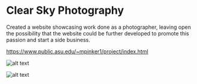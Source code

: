 # Clear Sky Photography

Created a website showcasing work done as a photographer, leaving open the possibility that the website could be further developed to promote this passion and start a side business.

https://www.public.asu.edu/~mpinker1/project/index.html

![alt text](https://github.com/wolf266/Front-End-Web-Design/blob/main/Images/Presentation1.jpg)

![alt text](https://github.com/wolf266/Front-End-Web-Design/blob/main/Images/collage.jpg)
